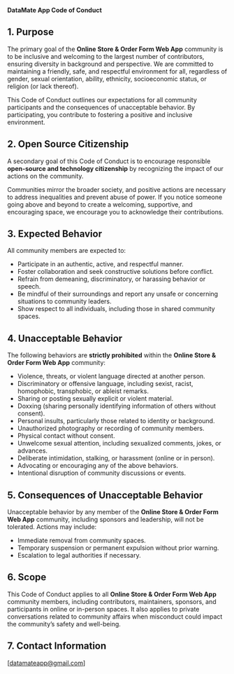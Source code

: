 **DataMate App Code of Conduct**

## 1. Purpose
The primary goal of the **Online Store & Order Form Web App** community is to be inclusive and welcoming to the largest number of contributors, ensuring diversity in background and perspective. We are committed to maintaining a friendly, safe, and respectful environment for all, regardless of gender, sexual orientation, ability, ethnicity, socioeconomic status, or religion (or lack thereof).

This Code of Conduct outlines our expectations for all community participants and the consequences of unacceptable behavior. By participating, you contribute to fostering a positive and inclusive environment.

## 2. Open Source Citizenship
A secondary goal of this Code of Conduct is to encourage responsible **open-source and technology citizenship** by recognizing the impact of our actions on the community.

Communities mirror the broader society, and positive actions are necessary to address inequalities and prevent abuse of power. If you notice someone going above and beyond to create a welcoming, supportive, and encouraging space, we encourage you to acknowledge their contributions.

## 3. Expected Behavior
All community members are expected to:
- Participate in an authentic, active, and respectful manner.
- Foster collaboration and seek constructive solutions before conflict.
- Refrain from demeaning, discriminatory, or harassing behavior or speech.
- Be mindful of their surroundings and report any unsafe or concerning situations to community leaders.
- Show respect to all individuals, including those in shared community spaces.

## 4. Unacceptable Behavior
The following behaviors are **strictly prohibited** within the **Online Store & Order Form Web App** community:
- Violence, threats, or violent language directed at another person.
- Discriminatory or offensive language, including sexist, racist, homophobic, transphobic, or ableist remarks.
- Sharing or posting sexually explicit or violent material.
- Doxxing (sharing personally identifying information of others without consent).
- Personal insults, particularly those related to identity or background.
- Unauthorized photography or recording of community members.
- Physical contact without consent.
- Unwelcome sexual attention, including sexualized comments, jokes, or advances.
- Deliberate intimidation, stalking, or harassment (online or in person).
- Advocating or encouraging any of the above behaviors.
- Intentional disruption of community discussions or events.

## 5. Consequences of Unacceptable Behavior
Unacceptable behavior by any member of the **Online Store & Order Form Web App** community, including sponsors and leadership, will not be tolerated. Actions may include:
- Immediate removal from community spaces.
- Temporary suspension or permanent expulsion without prior warning.
- Escalation to legal authorities if necessary.

## 6. Scope
This Code of Conduct applies to all **Online Store & Order Form Web App** community members, including contributors, maintainers, sponsors, and participants in online or in-person spaces. It also applies to private conversations related to community affairs when misconduct could impact the community’s safety and well-being.

## 7. Contact Information
[datamateapp@gmail.com]
